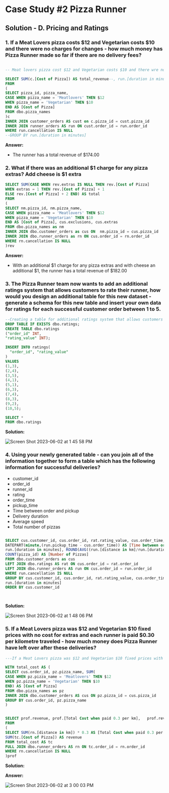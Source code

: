 # Case Study #2 Pizza Runner

## Solution - D. Pricing and Ratings

### 1. If a Meat Lovers pizza costs $12 and Vegetarian costs $10 and there were no charges for changes - how much money has Pizza Runner made so far if there are no delivery fees?


```sql

-- Meat lovers pizza cost $12 and Vegetarian costs $10 and there wre no charges

SELECT SUM(c.[Cost of Pizza]) AS total_revenue--, run.[duration in minutes] 
FROM 
(
SELECT pizza_id, pizza_name,
CASE WHEN pizza_name = 'Meatlovers' THEN $12
WHEN pizza_name = 'Vegetarian' THEN $10
END AS [Cost of Pizza]
FROM dbo.pizza_names
)c
INNER JOIN customer_orders AS cust on c.pizza_id = cust.pizza_id
INNER JOIN runner_orders AS run ON cust.order_id = run.order_id
WHERE run.cancellation IS NULL
--GROUP BY run.[duration in minutes]

```

**Answer:**
- The runner has a total revenue of $174.00


### 2. What if there was an additional $1 charge for any pizza extras? Add cheese is $1 extra

```sql
SELECT SUM(CASE WHEN rev.extras IS NULL THEN rev.[Cost of Pizza]
WHEN extras = 1 THEN rev.[Cost of Pizza] + 1
ELSE rev.[Cost of Pizza] + 2 END) AS total
FROM 
(
SELECT nm.pizza_id, nm.pizza_name,
CASE WHEN pizza_name = 'Meatlovers' THEN $12
WHEN pizza_name = 'Vegetarian' THEN $10
END AS [Cost of Pizza], cus.exclusions, cus.extras
FROM dbo.pizza_names as nm
INNER JOIN dbo.customer_orders as cus ON  nm.pizza_id = cus.pizza_id
INNER JOIN dbo.runner_orders as rn ON cus.order_id = rn.order_id
WHERE rn.cancellation IS NULL
)rev 

```

**Answer:**
- With an additional $1 charge for any pizza extras and with cheese an additional $1, the runner has a total revenue of $182.00


### 3. The Pizza Runner team now wants to add an additional ratings system that allows customers to rate their runner, how would you design an additional table for this new dataset - generate a schema for this new table and insert your own data for ratings for each successful customer order between 1 to 5.
```SQL
--Creating a table for additional ratings system that allows customers to rate their runner
DROP TABLE IF EXISTS dbo.ratings;
CREATE TABLE dbo.ratings
("order_id" INT,
"rating_value" INT);

INSERT INTO ratings(
  "order_id", "rating_value"
)
VALUES
(1,3),
(2,4),
(3,5),
(4,1),
(5,1),
(6,3),
(7,4),
(8,3),
(9,2),
(10,5);

SELECT *
FROM dbo.ratings

```
**Solution:**

![Screen Shot 2023-06-02 at 1 45 58 PM](https://github.com/KennethManzi1/8-week-SQL-Challenge/assets/120513764/a55ec671-98cc-4bf3-aa6c-3a68a4435619)



### 4. Using your newly generated table - can you join all of the information together to form a table which has the following information for successful deliveries?
-  customer_id
-  order_id
-  runner_id
-  rating
-  order_time
-  pickup_time
-  Time between order and pickup
-  Delivery duration
-  Average speed
-  Total number of pizzas

```SQL

SELECT cus.customer_id, cus.order_id, rat.rating_value, cus.order_time, run.pickup_time, 
DATEPART(minute,(run.pickup_time - cus.order_time)) AS [Time between order and pickup],
run.[duration in minutes], ROUND(AVG((run.[distance in km]/run.[duration in minutes])*60),2) AS [Average Speed],
COUNT(pizza_id) AS [Number of Pizzas]
FROM dbo.customer_orders as cus
LEFT JOIN dbo.ratings AS rat ON cus.order_id = rat.order_id
LEFT JOIN dbo.runner_orders AS run ON cus.order_id = run.order_id
WHERE run.cancellation IS NULL
GROUP BY cus.customer_id, cus.order_id, rat.rating_value, cus.order_time, run.pickup_time, DATEPART(minute,(run.pickup_time - cus.order_time)),
run.[duration in minutes]
ORDER BY cus.customer_id




```


**Solution:**

![Screen Shot 2023-06-02 at 1 48 06 PM](https://github.com/KennethManzi1/8-week-SQL-Challenge/assets/120513764/29996a72-6eb5-424d-99bb-10f107bfa76d)




### 5. If a Meat Lovers pizza was $12 and Vegetarian $10 fixed prices with no cost for extras and each runner is paid $0.30 per kilometre traveled - how much money does Pizza Runner have left over after these deliveries?


```SQL
---If a Meat Lovers pizza was $12 and Vegetarian $10 fixed prices with no cost for extras and each runner is paid $0.30 per kilometre traveled - how much money does Pizza Runner have left over after these deliveries?

WITH total_cost AS (
SELECT cus.order_id, pz.pizza_name, SUM(
CASE WHEN pz.pizza_name = 'Meatlovers' THEN $12
WHEN pz.pizza_name = 'Vegetarian' THEN $10
END) AS [Cost of Pizza]
FROM dbo.pizza_names as pz
INNER JOIN dbo.customer_orders AS cus ON pz.pizza_id = cus.pizza_id
GROUP BY cus.order_id, pz.pizza_name
)


SELECT prof.revenue, prof.[Total Cost when paid 0.3 per km],   prof.revenue - prof.[Total Cost when paid 0.3 per km] AS [Profit]
FROM 
(
SELECT SUM(rn.[distance in km]) * 0.3 AS [Total Cost when paid 0.3 per km],
SUM(tc.[Cost of Pizza]) AS revenue
FROM total_cost AS tc 
FULL JOIN dbo.runner_orders AS rn ON tc.order_id = rn.order_id
WHERE rn.cancellation IS NULL
)prof
```

**Solution:**

**Answer:**


![Screen Shot 2023-06-02 at 3 00 03 PM](https://github.com/KennethManzi1/8-week-SQL-Challenge/assets/120513764/319e6e6f-b4fa-419a-bded-06aa471ae3f6)

